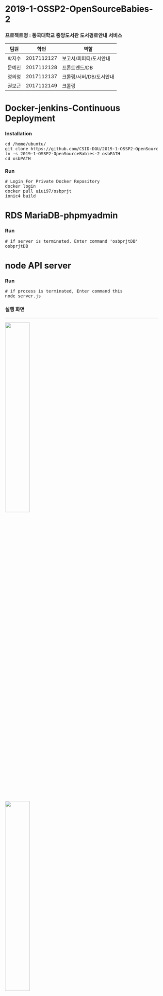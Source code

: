 # 2019-1-OSSP2-OpenSourceBabies-2



### 프로젝트명 : 동국대학교 중앙도서관 도서경로안내 서비스
                

팀원 | 학번 | 역할 
------ | ------------- | ------------- 
박지수 | 2017112127 | 보고서/피피티/도서안내
문예진 | 2017112128 | 프론트엔드/DB 
정의정 | 2017112137 | 크롤링/서버/DB/도서안내
권보근 | 2017112149 | 크롤링

# Docker-jenkins-Continuous Deployment

### Installation
<pre>
cd /home/ubuntu/
git clone https://github.com/CSID-DGU/2019-1-OSSP2-OpenSourceBabies-2.git
ln -s 2019-1-OSSP2-OpenSourceBabies-2 osbPATH
cd osbPATH
</pre>

### Run
<pre>
# Login For Private Docker Repository
docker login
docker pull uiui97/osbprjt
ionic4 build
</pre>


# RDS MariaDB-phpmyadmin

### Run
<pre>
# if server is terminated, Enter command 'osbprjtDB'
osbprjtDB 
</pre>


# node API server

### Run
<pre>
# if process is terminated, Enter command this
node server.js
</pre>



### 실행 화면
---------------------------------------------

<img src="https://github.com/CSID-DGU/2019-1-OSSP2-OpenSourceBabies-2/blob/master/1.png" width="40%"></img>

<img src="https://github.com/CSID-DGU/2019-1-OSSP2-OpenSourceBabies-2/blob/master/2.PNGg" width="40%"></img>

<img src="https://github.com/CSID-DGU/2019-1-OSSP2-OpenSourceBabies-2/blob/master/3.png" width="40%"></img>

<img src="https://github.com/CSID-DGU/2019-1-OSSP2-OpenSourceBabies-2/blob/master/4.png" width="40%"></img>

<img src="https://github.com/CSID-DGU/2019-1-OSSP2-OpenSourceBabies-2/blob/master/5.png" width="40%"></img>

<img src="https://github.com/CSID-DGU/2019-1-OSSP2-OpenSourceBabies-2/blob/master/6.png" width="40%"></img>

<img src="https://github.com/CSID-DGU/2019-1-OSSP2-OpenSourceBabies-2/blob/master/7.png" width="40%"></img>

<img src="https://github.com/CSID-DGU/2019-1-OSSP2-OpenSourceBabies-2/blob/master/8.png" width="40%"></img>

<img src="https://github.com/CSID-DGU/2019-1-OSSP2-OpenSourceBabies-2/blob/master/9.png" width="40%"></img>







### 실제 사용 과정
-----------------------------------------------
도서 검색

<a href="https://www.youtube.com/watch?v=6C-BKN7NcAk" target="_blank"><img src="https://www.youtube.com/watch?v=6C-BKN7NcAk/0.jpg" alt="IMAGE ALT TEXT HERE" width="240" height="180" border="10" /></a>


도서 안내

<a href="https://www.youtube.com/watch?v=_wr3VPQGWNQ" target="_blank"><img src="https://www.youtube.com/watch?v=_wr3VPQGWNQ/0.jpg" alt="IMAGE ALT TEXT HERE" width="240" height="180" border="10" /></a>

<a href="https://www.youtube.com/watch?v=APeF-9oMVrY" target="_blank"><img src="https://www.youtube.com/watch?v=APeF-9oMVrY/0.jpg" alt="IMAGE ALT TEXT HERE" width="240" height="180" border="10" /></a>

<a href="https://www.youtube.com/watch?v=b7j_m4lMBo0" target="_blank"><img src="https://www.youtube.com/watch?v=b7j_m4lMBo0/0.jpg" alt="IMAGE ALT TEXT HERE" width="240" height="180" border="10" /></a>








> by 의정
> DevOps 가 가능하도록 서버를 구축하고자 Docker, jenkins, Git, slack 이용.
>> 19.04.15
>> 1) AWS EC2 인스턴스 생성 후
>> 2) 외부에서 서버접속을 용이하게 하기 위해 Jupyter notebook 설치
>> 3) 보안위해 HTTPS 적용
>> 4) 시스템서비스 설정(서버에서 jupyter notebook 항상 구동, jupyter notebook 에 권한 넘김)
>> 5) EC2에 Docker 설치
>> DevOps 가 가능하도록 서버를 구축하고자 Docker, jenkins, Git, slack 이용.
>>> 19.04.15
>>> 1) AWS EC2 인스턴스 생성 후
>>> 2) 외부에서 서버접속을 용이하게 하기 위해 Jupyter notebook 설치
>>> 3) 보안위해 HTTPS 적용
>>> 4) 시스템서비스 설정(서버에서 jupyter notebook 항상 구동, jupyter notebook 에 권한 넘김)
>>> 5) EC2에 Docker 설치
+ ### UI
> by 예진
+ ### UI 기능
>>> 19.05.07
>>> 1) iframe으로 동국대학교 홈페이지 띄움
>>> 2) camera 버튼 생성하여 기존의 ar 카메라 연결

